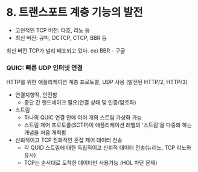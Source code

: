 # 8. 트랜스포트 계층 기능의 발전

- 고전적인 TCP 버전: 타호, 리노 등
- 최신 버전: 큐빅, DCTCP, CTCP, BBR 등

최신 버전 TCP가 널리 배포되고 있다. ex) BBR - 구글

### QUIC: 빠른 UDP 인터넷 연결
HTTP를 위한 애플리케이션 계층 프로토콜, UDP 사용 (발전된 HTTP/2, HTTP/3)

- 연결지향적, 안전함
  - 종단 간 핸드셰이크 필요(연결 상태 및 인증/암호화)
- 스트림
  - 하나의 QUIC 연결 안에 여러 개의 스트림 가상화 가능
  - 스트림 제어 프로토콜(SCTP)이 애플리케이션 레벨의 '스트림'을 다중화 하는 개념을 처음 개척함
- 신뢰적이고 TCP 친화적인 혼잡 제어 데이터 전송
  - 각 QUID 스트림에 대한 독립적이고 신뢰적 데이터 전송(뉴리노, TCP 리노와 유사)
  - TCP는 순서대로 도착한 데이터만 사용가능 (HOL 차단 문제)